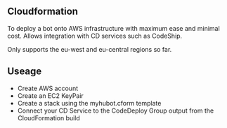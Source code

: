 ## Cloudformation
To deploy a bot onto AWS infrastructure with maximum ease and minimal cost. Allows integration with CD services such as CodeShip.

Only supports the eu-west and eu-central regions so far.


## Useage
* Create AWS account
* Create an EC2 KeyPair
* Create a stack using the myhubot.cform template
* Connect your CD Service to the CodeDeploy Group output from the CloudFormation build